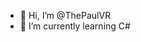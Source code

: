 - 👋 Hi, I’m @ThePaulVR
- 🌱 I’m currently learning C#


<!---
ThePaulVR/ThePaulVR is a ✨ special ✨ repository because its `README.md` (this file) appears on your GitHub profile.
You can click the Preview link to take a look at your changes.
--->
